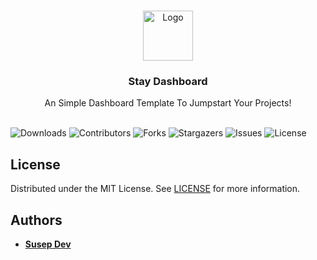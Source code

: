 <br/>
<p align="center">
  <a href="https://github.com/susepdev/stay-dashboard">
    <img src="images/logo.png" alt="Logo" width="80" height="80">
  </a>

  <h3 align="center">Stay Dashboard</h3>

  <p align="center">
    An Simple Dashboard Template To Jumpstart Your Projects!
    <br/>
    <br/>
  </p>
</p>

![Downloads](https://img.shields.io/github/downloads/susepdev/stay-dashboard/total)
![Contributors](https://img.shields.io/github/contributors/susepdev/stay-dashboard?color=dark-green)
![Forks](https://img.shields.io/github/forks/susepdev/stay-dashboard?style=social)
![Stargazers](https://img.shields.io/github/stars/susepdev/stay-dashboard?style=social)
![Issues](https://img.shields.io/github/issues/susepdev/stay-dashboard)
![License](https://img.shields.io/github/license/susepdev/stay-dashboard) 

## License

Distributed under the MIT License. See [LICENSE](https://github.com/susepdev/stay-dashboard/blob/main/LICENSE.md) for more information.

## Authors

* **[Susep Dev](https://github.com/susepdev/)**
